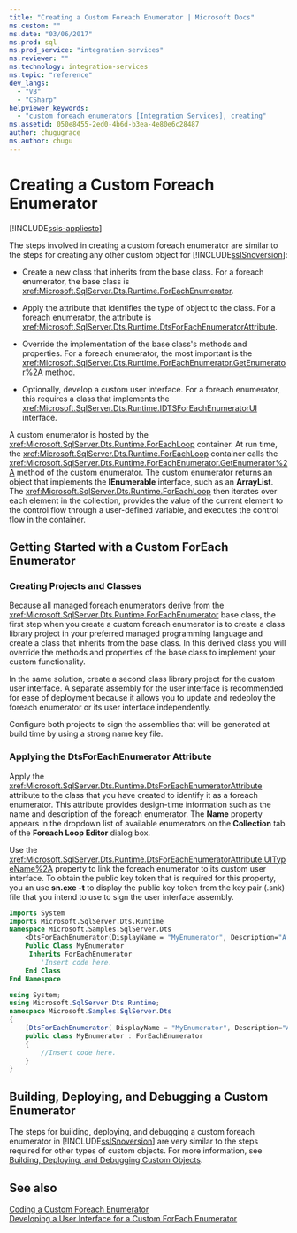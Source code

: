 ```yaml
---
title: "Creating a Custom Foreach Enumerator | Microsoft Docs"
ms.custom: ""
ms.date: "03/06/2017"
ms.prod: sql
ms.prod_service: "integration-services"
ms.reviewer: ""
ms.technology: integration-services
ms.topic: "reference"
dev_langs: 
  - "VB"
  - "CSharp"
helpviewer_keywords: 
  - "custom foreach enumerators [Integration Services], creating"
ms.assetid: 050e8455-2ed0-4b6d-b3ea-4e80e6c28487
author: chugugrace
ms.author: chugu
---
```

# Creating a Custom Foreach Enumerator

[!INCLUDE[ssis-appliesto](../../../includes/ssis-appliesto-ssvrpluslinux-asdb-asdw-xxx.md)]


  The steps involved in creating a custom foreach enumerator are similar to the steps for creating any other custom object for [!INCLUDE[ssISnoversion](../../../includes/ssisnoversion-md.md)]:  
  
-   Create a new class that inherits from the base class. For a foreach enumerator, the base class is <xref:Microsoft.SqlServer.Dts.Runtime.ForEachEnumerator>.  
  
-   Apply the attribute that identifies the type of object to the class. For a foreach enumerator, the attribute is <xref:Microsoft.SqlServer.Dts.Runtime.DtsForEachEnumeratorAttribute>.  
  
-   Override the implementation of the base class's methods and properties. For a foreach enumerator, the most important is the <xref:Microsoft.SqlServer.Dts.Runtime.ForEachEnumerator.GetEnumerator%2A> method.  
  
-   Optionally, develop a custom user interface. For a foreach enumerator, this requires a class that implements the <xref:Microsoft.SqlServer.Dts.Runtime.IDTSForEachEnumeratorUI> interface.  
  
 A custom enumerator is hosted by the <xref:Microsoft.SqlServer.Dts.Runtime.ForEachLoop> container. At run time, the <xref:Microsoft.SqlServer.Dts.Runtime.ForEachLoop> container calls the <xref:Microsoft.SqlServer.Dts.Runtime.ForEachEnumerator.GetEnumerator%2A> method of the custom enumerator. The custom enumerator returns an object that implements the **IEnumerable** interface, such as an **ArrayList**. The <xref:Microsoft.SqlServer.Dts.Runtime.ForEachLoop> then iterates over each element in the collection, provides the value of the current element to the control flow through a user-defined variable, and executes the control flow in the container.  
  
## Getting Started with a Custom ForEach Enumerator  
  
### Creating Projects and Classes  
 Because all managed foreach enumerators derive from the <xref:Microsoft.SqlServer.Dts.Runtime.ForEachEnumerator> base class, the first step when you create a custom foreach enumerator is to create a class library project in your preferred managed programming language and create a class that inherits from the base class. In this derived class you will override the methods and properties of the base class to implement your custom functionality.  
  
 In the same solution, create a second class library project for the custom user interface. A separate assembly for the user interface is recommended for ease of deployment because it allows you to update and redeploy the foreach enumerator or its user interface independently.  
  
 Configure both projects to sign the assemblies that will be generated at build time by using a strong name key file.  
  
### Applying the DtsForEachEnumerator Attribute  
 Apply the <xref:Microsoft.SqlServer.Dts.Runtime.DtsForEachEnumeratorAttribute> attribute to the class that you have created to identify it as a foreach enumerator. This attribute provides design-time information such as the name and description of the foreach enumerator. The **Name** property appears in the dropdown list of available enumerators on the **Collection** tab of the **Foreach Loop Editor** dialog box.  
  
 Use the <xref:Microsoft.SqlServer.Dts.Runtime.DtsForEachEnumeratorAttribute.UITypeName%2A> property to link the foreach enumerator to its custom user interface. To obtain the public key token that is required for this property, you an use **sn.exe -t** to display the public key token from the key pair (.snk) file that you intend to use to sign the user interface assembly.  
  
```vb  
Imports System  
Imports Microsoft.SqlServer.Dts.Runtime  
Namespace Microsoft.Samples.SqlServer.Dts  
    <DtsForEachEnumerator(DisplayName = "MyEnumerator", Description="A sample custom enumerator", UITypeName="FullyQualifiedTypeName,AssemblyName,Version=1.00.000.00,Culture=Neutral,PublicKeyToken=<publickeytoken>")> _   
    Public Class MyEnumerator  
     Inherits ForEachEnumerator  
        'Insert code here.  
    End Class  
End Namespace  
```  
  
```csharp  
using System;  
using Microsoft.SqlServer.Dts.Runtime;  
namespace Microsoft.Samples.SqlServer.Dts  
{  
    [DtsForEachEnumerator( DisplayName = "MyEnumerator", Description="A sample custom enumerator", UITypeName="FullyQualifiedTypeName,AssemblyName,Version=1.00.000.00,Culture=Neutral,PublicKeyToken=<publickeytoken>")]  
    public class MyEnumerator : ForEachEnumerator  
    {  
        //Insert code here.  
    }  
}  
```  
  
## Building, Deploying, and Debugging a Custom Enumerator  
 The steps for building, deploying, and debugging a custom foreach enumerator in [!INCLUDE[ssISnoversion](../../../includes/ssisnoversion-md.md)] are very similar to the steps required for other types of custom objects. For more information, see [Building, Deploying, and Debugging Custom Objects](../../../integration-services/extending-packages-custom-objects/building-deploying-and-debugging-custom-objects.md).  
  
## See also  
 [Coding a Custom Foreach Enumerator](../../../integration-services/extending-packages-custom-objects/foreach-enumerator/coding-a-custom-foreach-enumerator.md)   
 [Developing a User Interface for a Custom ForEach Enumerator](../../../integration-services/extending-packages-custom-objects/foreach-enumerator/developing-a-user-interface-for-a-custom-foreach-enumerator.md)  
  
  
